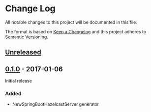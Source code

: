 # Change Log

All notable changes to this project will be documented in this file.

The format is based on [Keep a Changelog](http://keepachangelog.com/)
and this project adheres to [Semantic Versioning](http://semver.org/).

## [Unreleased]

[Unreleased]: https://github.com/atomist-rugs/spring-boot-hazelcast-server/compare/0.1.0...HEAD

## [0.1.0] - 2017-01-06

Initial release

[0.1.0]: https://github.com/atomist-rugs/spring-boot-hazelcast-server/tree/0.1.0

### Added

-   NewSpringBootHazelcastServer generator

